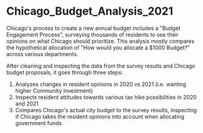# Chicago_Budget_Analysis_2021
Chicago's process to create a new annual budget includes a "Budget Engagement Process", surveying thousands of residents to see their opinions on what Chicago should prioritize. This analysis mostly compares the hypothetical allocation of "How would you allocate a $1000 Budget?" across various departments.

After cleaning and inspecting the data from the survey results and Chicago budget proposals, it goes through three steps:
1. Analyzes changes in resident opinions in 2020 vs 2021 (i.e. wanting higher Community investment)
2. Inspects resident attitudes towards various tax hike possibilities in 2020 and 2021
3. Compares Chicago's actual city budget to the survey results, inspecting if Chicago takes the resident opinions into account when allocating government funds.
